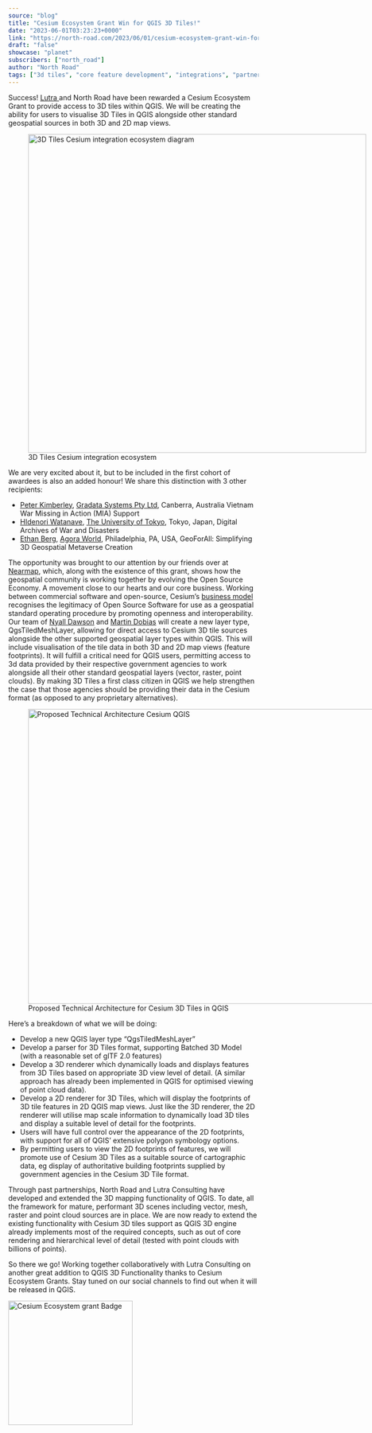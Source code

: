 ```yaml
---
source: "blog"
title: "Cesium Ecosystem Grant Win for QGIS 3D Tiles!"
date: "2023-06-01T03:23:23+0000"
link: "https://north-road.com/2023/06/01/cesium-ecosystem-grant-win-for-qgis-3d-tiles/"
draft: "false"
showcase: "planet"
subscribers: ["north_road"]
author: "North Road"
tags: ["3d tiles", "core feature development", "integrations", "partners", "qgis"]
---
```


<div class="ql-block">Success! <a class="ql-link" href="https://www.lutraconsulting.co.uk/" rel="noopener noreferrer" target="_blank">Lutra </a>and North Road have been rewarded a Cesium Ecosystem Grant to provide access to 3D tiles within QGIS. We will be creating the ability for users to visualise 3D Tiles in QGIS alongside other standard geospatial sources in both 3D and 2D map views.</div>
<figure class="wp-caption aligncenter" id="attachment_212525" style="width: 680px;"><img alt="3D Tiles Cesium integration ecosystem diagram" class=" wp-image-212525" height="641" src="https://north-road.com/wp-content/uploads/2023/05/Cesium-integration-ecosystem-diagram_QGISv2-1024x964.png" width="680" /><figcaption class="wp-caption-text" id="caption-attachment-212525">3D Tiles Cesium integration ecosystem</figcaption></figure>
<div></div>
<div class="ql-block">We are very excited about it, but to be included in the first cohort of awardees is also an added honour! We share this distinction with 3 other recipients:</div>
<ul>
<li class="ql-block"><a class="ql-link" href="https://www.linkedin.com/in/ACoAAA1MAWYBhe7u7Uc40tXIg_s6awS97NHgGYs" rel="noopener noreferrer" target="_blank">Peter Kimberley</a>, <a class="ql-link" href="https://www.linkedin.com/company/gradata-systems/" rel="noopener noreferrer" target="_blank">Gradata Systems Pty Ltd</a>, Canberra, Australia Vietnam War Missing in Action (MIA) Support</li>
<li class="ql-block"><a class="ql-link" href="https://www.linkedin.com/in/ACoAADsgMRwBYuXpHANwZ5tTIbjtE4OP7Ky2UTQ" rel="noopener noreferrer" target="_blank">HIdenori Watanave</a>, <a class="ql-link" href="https://www.linkedin.com/company/university-of-tokyo/" rel="noopener noreferrer" target="_blank">The University of Tokyo</a>, Tokyo, Japan, Digital Archives of War and Disasters</li>
<li class="ql-block"><a class="ql-link" href="https://www.linkedin.com/in/ACoAAB8in-kBGeFovnyDWRugvSvMD-y0dYpVZAE" rel="noopener noreferrer" target="_blank">Ethan Berg</a>, <a class="ql-link" href="https://www.linkedin.com/company/agoraworld-io/" rel="noopener noreferrer" target="_blank">Agora World</a>, Philadelphia, PA, USA, GeoForAll: Simplifying 3D Geospatial Metaverse Creation</li>
</ul>
<div class="ql-block">The opportunity was brought to our attention by our friends over at <a class="ql-link" href="https://www.nearmap.com/au/en" rel="noopener noreferrer" target="_blank">Nearmap</a>, which, along with the existence of this grant, shows how the geospatial community is working together by evolving the Open Source Economy. A movement close to our hearts and our core business. Working between commercial software and open-source, Cesium&#8217;s <a class="ql-link" href="https://cesium.com/why-cesium/open-ecosystem/cesium-business-model/" rel="noopener noreferrer" target="_blank">business model</a> recognises the legitimacy of Open Source Software for use as a geospatial standard operating procedure by promoting openness and interoperability.</div>
<div class="ql-block"></div>
<div class="ql-block">Our team of <a class="ql-link" href="https://www.linkedin.com/in/nyall-dawson-18b6016a/" rel="noopener noreferrer" target="_blank">Nyall Dawson</a> and <a class="ql-link" href="https://www.linkedin.com/in/martin-dobias-92590339/" rel="noopener noreferrer" target="_blank">Martin Dobias</a> will create a new layer type, QgsTiledMeshLayer, allowing for direct access to Cesium 3D tile sources alongside the other supported geospatial layer types within QGIS. This will include visualisation of the tile data in both 3D and 2D map views (feature footprints). It will fulfill a critical need for QGIS users, permitting access to 3d data provided by their respective government agencies to work alongside all their other standard geospatial layers (vector, raster, point clouds). By making 3D Tiles a first class citizen in QGIS we help strengthen the case that those agencies should be providing their data in the Cesium format (as opposed to any proprietary alternatives).</div>
<div class="ql-block">
<figure class="wp-caption aligncenter" id="attachment_212532" style="width: 1024px;"><img alt="Proposed Technical Architecture Cesium QGIS" class="size-full wp-image-212532" height="593" src="https://north-road.com/wp-content/uploads/2023/05/Proposed-Technical-Architecture-Cesium-QGIS-v2-e1684390715529.png" width="1024" /><figcaption class="wp-caption-text" id="caption-attachment-212532">Proposed Technical Architecture for Cesium 3D Tiles in QGIS</figcaption></figure>
</div>
<div class="ql-block"></div>
<div>
<div class="ql-block">Here&#8217;s a breakdown of what we will be doing:</div>
<ul>
<li>Develop a new QGIS layer type “QgsTiledMeshLayer”</li>
<li>Develop a parser for 3D Tiles format, supporting Batched 3D Model (with a reasonable set of glTF 2.0 features)</li>
<li>Develop a 3D renderer which dynamically loads and displays features from 3D Tiles based on appropriate 3D view level of detail. (A similar approach has already been implemented in QGIS for optimised viewing of point cloud data).</li>
<li>Develop a 2D renderer for 3D Tiles, which will display the footprints of 3D tile features in 2D QGIS map views. Just like the 3D renderer, the 2D renderer will utilise map scale information to dynamically load 3D tiles and display a suitable level of detail for the footprints.</li>
<li>Users will have full control over the appearance of the 2D footprints, with support for all of QGIS’ extensive polygon symbology options.</li>
<li>By permitting users to view the 2D footprints of features, we will promote use of Cesium 3D Tiles as a suitable source of cartographic data, eg display of authoritative building footprints supplied by government agencies in the Cesium 3D Tile format.</li>
</ul>
<p>Through past partnerships, North Road and Lutra Consulting have developed and extended the 3D mapping functionality of QGIS. To date, all the framework for mature, performant 3D scenes including vector, mesh, raster and point cloud sources are in place. We are now ready to extend the existing functionality with Cesium 3D tiles support as QGIS 3D engine already implements most of the required concepts, such as out of core rendering and hierarchical level of detail (tested with point clouds with billions of points).</p>
</div>
<p>So there we go! Working together collaboratively with Lutra Consulting on another great addition to QGIS 3D Functionality thanks to Cesium Ecosystem Grants. Stay tuned on our social channels to find out when it will be released in QGIS.</p>
<p><img alt="Cesium Ecosystem grant Badge" class="wp-image-212524 aligncenter" height="250" src="https://north-road.com/wp-content/uploads/2023/05/73304078772281.png" width="250" /></p>
<p>&nbsp;</p>
<div class="supsystic-social-sharing supsystic-social-sharing-package-flat supsystic-social-sharing-hide-on-homepage supsystic-social-sharing-spacing supsystic-social-sharing-content supsystic-social-sharing-content-align-left" style="font-size: 0.7em!important; display: none;"><a class="social-sharing-button sharer-flat sharer-flat-1 counter-standard without-counter twitter" href="https://twitter.com/share?url=https%3A%2F%2Fnorth-road.com%2F2023%2F06%2F01%2Fcesium-ecosystem-grant-win-for-qgis-3d-tiles%2F&amp;text=Cesium+Ecosystem+Grant+Win+for+QGIS+3D+Tiles%21" rel="nofollow" target="_blank" title="Twitter"><i class="fa-ssbs fa-ssbs-fw fa-ssbs-twitter"></i><div class="counter-wrap standard"><span class="counter">0</span></div></a><a class="social-sharing-button sharer-flat sharer-flat-1 counter-standard without-counter linkedin" href="https://www.linkedin.com/shareArticle?mini=true&amp;title=Cesium+Ecosystem+Grant+Win+for+QGIS+3D+Tiles%21&amp;url=https%3A%2F%2Fnorth-road.com%2F2023%2F06%2F01%2Fcesium-ecosystem-grant-win-for-qgis-3d-tiles%2F" rel="nofollow" target="_blank" title="Linkedin"><i class="fa-ssbs fa-ssbs-fw fa-ssbs-linkedin"></i><div class="counter-wrap standard"><span class="counter">0</span></div></a><a class="social-sharing-button sharer-flat sharer-flat-1 counter-standard without-counter facebook" href="http://www.facebook.com/sharer.php?u=https%3A%2F%2Fnorth-road.com%2F2023%2F06%2F01%2Fcesium-ecosystem-grant-win-for-qgis-3d-tiles%2F" rel="nofollow" target="_blank" title="Facebook"><i class="fa-ssbs fa-ssbs-fw fa-ssbs-facebook"></i><div class="counter-wrap standard"><span class="counter">0</span></div></a></div>
